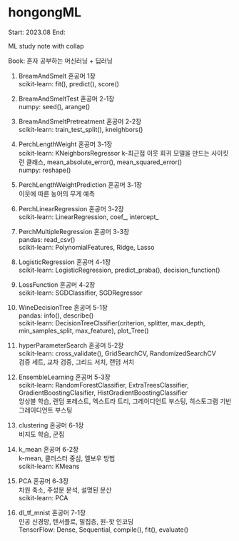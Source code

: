 # hongongML

Start: 2023.08
End:

ML study note with collap

Book: 혼자 공부하는 머신러닝 + 딥러닝

1. BreamAndSmelt 혼공머 1장
  <br/>scikit-learn: fit(), predict(), score()

2. BreamAndSmeltTest 혼공머 2-1장
  <br/>numpy: seed(), arange()

3. BreamAndSmeltPretreatment 혼공머 2-2장
  <br/>scikit-learn: train_test_split(), kneighbors()

4. PerchLengthWeight 혼공머 3-1장
  <br/>scikit-learn: KNeighborsRegressor k-최근접 이웃 회귀 모델을 만드는 사이킷런 클래스, mean_absolute_error(), mean_squared_error()
  <br/>numpy: reshape()

4. PerchLengthWeightPrediction 혼공머 3-1장
   <br/>이웃에 따른 농어의 무게 예측

6. PerchLinearRegression 혼공머 3-2장
   <br/>scikit-learn: LinearRegression, coef_, intercept_

7. PerchMultipleRegression 혼공머 3-3장
   <br/>pandas: read_csv()
   <br/>scikit-learn: PolynomialFeatures, Ridge, Lasso

8. LogisticRegression 혼공머 4-1장
   <br/>scikit-learn: LogisticRegression, predict_praba(), decision_function()

9. LossFunction 혼공머 4-2장
   <br/>scikit-learn: SGDClassifier, SGDRegressor

10. WineDecisionTree 혼공머 5-1장
   <br/>pandas: info(), describe()
   <br/>scikit-learn: DecisionTreeClssifier(criterion, splitter, max_depth, min_samples_split, max_feature), plot_Tree()

11. hyperParameterSearch 혼공머 5-2장
   <br/>scikit-learn: cross_validate(), GridSearchCV, RandomizedSearchCV
   <br/>검증 세트, 교차 검증, 그리드 서치, 랜덤 서치

12. EnsembleLearning 혼공머 5-3장
   <br/>scikit-learn: RandomForestClassifier, ExtraTreesClassifier, GradientBoostingClasifier, HistGradientBoostingClassifier
   <br/>앙상블 학습, 랜덤 포레스트, 엑스트라 트리, 그레이디언트 부스팅, 히스토그램 기반 그레이디언트 부스팅

13. clustering 혼공머 6-1장
   <br/>비지도 학습, 군집

14. k_mean 혼공머 6-2장
   <br/>k-mean, 클러스터 중심, 엘보우 방법
   <br/>scikit-learn: KMeans

16. PCA 혼공머 6-3장
   <br/>차원 축소, 주성분 분석, 설명된 분산
   <br/>scikit-learn: PCA

17. dl_tf_mnist 혼공머 7-1장
   <br/>인공 신경망, 텐서플로, 밀집층, 원-핫 인코딩
   <br/>TensorFlow: Dense, Sequential, compile(), fit(), evaluate()
